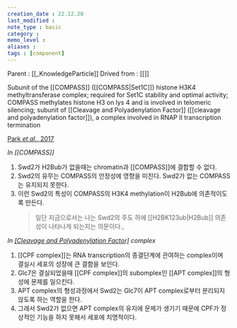 ```yaml
---
creation_date : 22.12.20
last_modified :
note_type : basic
category :
memo_level :
aliases : 
tags : [component]
---
```


Parent : [[_KnowledgeParticle]]
Drived from : [[]]

Subunit of the [[COMPASS]] ([[COMPASS|Set1C]]) histone H3K4 methyltransferase complex; required for Set1C stability and optimal activity; COMPASS methylates histone H3 on lys 4 and is involved in telomeric silencing; subunit of [[Cleavage and Polyadenylation Factor]] ([[cleavage and polyadenylation factor]]), a complex involved in RNAP II transcription termination

[Park *et al.*, 2017](zotero://select/items/@park2017a)

*In [[COMPASS]]*
1. Swd2가 H2Bub가 없을때는 chromatin과 [[COMPASS]]에 결합할 수 없다.
2. Swd2의 유무는 COMPASS의 안정성에 영향을 미친다. Swd2가 없는 COMPASS는 유지되지 못한다.
3. 이런 Swd2의 특성이 COMPASS의 H3K4 methylation이 H2Bub에 의존적이도록 만든다.
   > 일단 지금으로서는 나는 Swd2의 주도 하에 [[H2BK123ub|H2Bub]] 의존성이 나타나게 되는지는 의문이다.,

*In [[Cleavage and Polyadenylation Factor]]([[APT]]) complex*
1. [[CPF complex]]는 RNA transcription의 종결단계에 관여하는 complex이며 결실시 세포의 성장에 큰 결함을 보인다.
2. Glc7은 결실되었을때 [[CPF complex]]의 subomplex인 [[APT complex]]의 형성에 문제를 일으킨다.
3. APT complex의 형성과정에서 Swd2는 Glc7이 APT complex로부터 분리되지 않도록 하는 역할을 한다.
4. 그래서 Swd2가 없으면 APT complex의 유지에 문제가 생기기 때문에 CPF가 정상적인 기능을 하지 못해서 세포에 치명적이다.